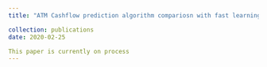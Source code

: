 ```yaml
---
title: "ATM Cashflow prediction algorithm compariosn with fast learning techniques"

collection: publications
date: 2020-02-25

This paper is currently on process
---
```

